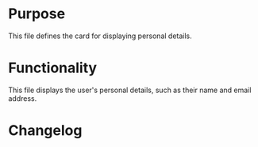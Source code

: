# Purpose

This file defines the card for displaying personal details.

# Functionality

This file displays the user's personal details, such as their name and email address.

# Changelog

